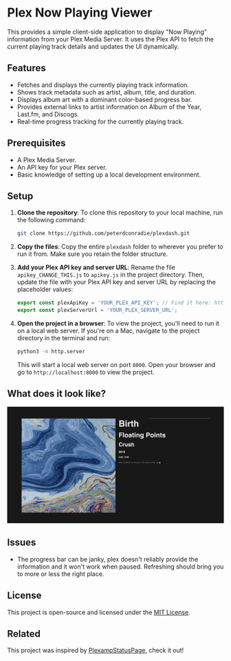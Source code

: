 # Plex Now Playing Viewer

This provides a simple client-side application to display "Now Playing" information from your Plex Media Server. It uses the Plex API to fetch the current playing track details and updates the UI dynamically.

## Features

- Fetches and displays the currently playing track information.
- Shows track metadata such as artist, album, title, and duration.
- Displays album art with a dominant color-based progress bar.
- Provides external links to artist information on Album of the Year, Last.fm, and Discogs.
- Real-time progress tracking for the currently playing track.


## Prerequisites

- A Plex Media Server.
- An API key for your Plex server.
- Basic knowledge of setting up a local development environment.

## Setup
1. **Clone the repository**:
   To clone this repository to your local machine, run the following command:

   ```bash
   git clone https://github.com/peterdconradie/plexdash.git
   ```

2. **Copy the files**:
   Copy the entire `plexdash` folder to wherever you prefer to run it from. Make sure you retain the folder structure.

3. **Add your Plex API key and server URL**:
   Rename the file `apikey_CHANGE_THIS.js` to `apikey.js` in the project directory. Then, update the file with your Plex API key and server URL by replacing the placeholder values:

   ```javascript
   export const plexApiKey = 'YOUR_PLEX_API_KEY'; // Find it here: https://support.plex.tv/articles/204059436-finding-an-authentication-token-x-plex-token/
   export const plexServerUrl = 'YOUR_PLEX_SERVER_URL';
   ```

4. **Open the project in a browser**:
   To view the project, you'll need to run it on a local web server. If you're on a Mac, navigate to the project directory in the terminal and run:

   ```bash
   python3 -m http.server
   ```

   This will start a local web server on port `8000`. Open your browser and go to `http://localhost:8000` to view the project.

## What does it look like?
![image](screenshot.png "Screenshot")


## Issues
- The progress bar can be janky, plex doesn't reliably provide the information and it won't work when paused. Refreshing should bring you to more or less the right place. 


## License

This project is open-source and licensed under the [MIT License](LICENSE).

## Related
This project was inspired by [PlexampStatusPage](https://github.com/claesbert/PlexampStatusPage), check it out! 


